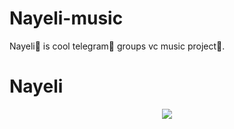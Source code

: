 # Nayeli-music
Nayeli🥀 is cool telegram🍎 groups vc music project🎋.


# Nayeli
<p align="center">
  <img src="https://telegra.ph/file/fd961d7a57de98ea477a8.jpg">
</p>


